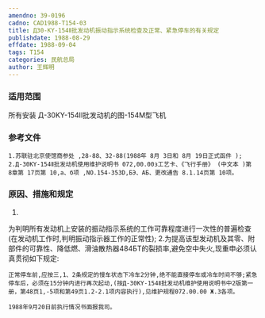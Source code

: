 ```yaml
---
amendno: 39-0196
cadno: CAD1988-T154-03
title: Д30-KY-154Ⅱ批发动机振动指示系统检查及正常、紧急停车的有关规定
publishdate: 1988-08-29
effdate: 1988-09-04
tags: T154
categories: 民航总局
author: 王辉明
---
```


### 适用范围 
所有安装 Д-30KY-154Ⅱ批发动机的图-154M型飞机

<!--more-->
### 参考文件
    1.苏联驻北京使馆商参处 ,28-88、32-88(1988年 8月 3日和 8月 19日正式函件 ); 
    2.Д-30KY-154Ⅱ批发动机使用维护说明书 072,00.00з工艺卡、《飞行手册》 (中文本 )第 8章第 17页第 10,a、б项 ,NO.154-353D,БЭ、АБ、更改通告 8.1.14页第 10项。

### 原因、措施和规定 
1.
为判明所有发动机上安装的振动指示系统的工作可靠程度进行一次性的普遍检查(在发动机工作时,判明振动指示器工作的正常性); 
    2.为提高该型发动机及其零、附部件的可靠性、降低燃、滑油散热器484БT的裂损率,避免空中失火,现重申必须认真贯彻如下规定: 

    正常停车前,应按三,1、2条规定的慢车状态下冷车2分钟,绝不能直接停车或冷车时间不够;紧急停车后，必须在15分钟内进行再次起动,(按Д-30KY-154Ⅱ批发动机维护使用说明书中2版第一册，第48页1,-5项和第49页1.2-2.1项内容执行),见维护规程072.00.00 Ж.З各项。
  
    1988年9月20日前执行情况书面报我司。
